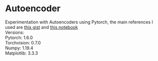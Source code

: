 # Autoencoder
 Experimentation with Autoencoders using Pytorch, the main references I used are [this gist](https://gist.github.com/AFAgarap/4f8a8d8edf352271fa06d85ba0361f26) and [this notebook](https://www.cs.toronto.edu/~lczhang/360/lec/w05/autoencoder.html) <br/>
 Versions:<br/>
 Pytorch: 1.6.0<br/>
 Torchvision: 0.7.0<br/>
 Numpy: 1.19.4<br/>
 Matplotlib: 3.3.3
